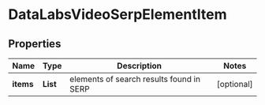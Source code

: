 # DataLabsVideoSerpElementItem


## Properties

| Name | Type | Description | Notes |
|------------ | ------------- | ------------- | -------------|
**items** | **List<VideoElement>** | elements of search results found in SERP |[optional]|